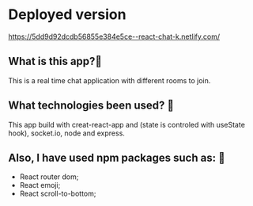 # Deployed version
https://5dd9d92dcdb56855e384e5ce--react-chat-k.netlify.com/
## What is this app?:speech_balloon:
This is a real time chat application with different rooms to join.
## What technologies been used? :floppy_disk:
This app build with creat-react-app and (state is controled with useState hook), socket.io, node and express.
## Also, I have used npm packages such as: :checkered_flag:
- React router dom;
- React emoji;
- React scroll-to-bottom;
